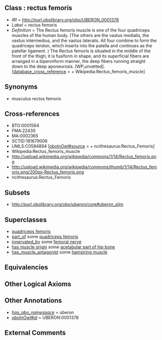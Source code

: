 
## Class : rectus femoris

 * *IRI* = http://purl.obolibrary.org/obo/UBERON_0001378
 * *Label* = rectus femoris
 * *Definition* = The Rectus femoris muscle is one of the four quadriceps muscles of the human body. (The others are the vastus medialis, the vastus intermedius, and the vastus lateralis. All four combine to form the quadriceps tendon, which inserts into the patella and continues as the patellar ligament. ) The Rectus femoris is situated in the middle of the front of the thigh; it is fusiform in shape, and its superficial fibers are arranged in a bipenniform manner, the deep fibers running straight down to the deep aponeurosis. [WP,unvetted]. [[database_cross_reference](../../ef/oboInOwl#hasDbXref.md) =  + Wikipedia:Rectus_femoris_muscle]

## Synonyms

 * musculus rectos femoris

## Cross-references

 * BTO:0001564
 * FMA:22430
 * MA:0002365
 * SCTID:181679006
 * UMLS:C0584894 [[oboInOwl#source](../../ce/oboInOwl#source.md) =  + ncithesaurus:Rectus_Femoris]
 * Wikipedia:Rectus_femoris_muscle
 * http://upload.wikimedia.org/wikipedia/commons/1/14/Rectus_femoris.png
 * http://upload.wikimedia.org/wikipedia/commons/thumb/1/14/Rectus_femoris.png/200px-Rectus_femoris.png
 * ncithesaurus:Rectus_Femoris

## Subsets

 * http://purl.obolibrary.org/obo/uberon/core#uberon_slim

## Superclasses

 * [quadriceps femoris](../../UBERON/77/UBERON_0001377.md)
 * [part_of](../../BFO/50/BFO_0000050.md) some [quadriceps femoris](../../UBERON/77/UBERON_0001377.md)
 * [innervated_by](../../RO/05/RO_0002005.md) some [femoral nerve](../../UBERON/67/UBERON_0001267.md)
 * [has muscle origin](../../RO/72/RO_0002372.md) some [acetabular part of hip bone](../../UBERON/69/UBERON_0001269.md)
 * [has_muscle_antagonist](../../core#has/st/core#has_muscle_antagonist.md) some [hamstring muscle](../../UBERON/63/UBERON_0002463.md)

## Equivalencies


## Other Logical Axioms


## Other Annotations

 * *[has_obo_namespace](../../ce/oboInOwl#hasOBONamespace.md)* = uberon
 * *[oboInOwl#id](../../id/oboInOwl#id.md)* = UBERON:0001378

## External Comments

